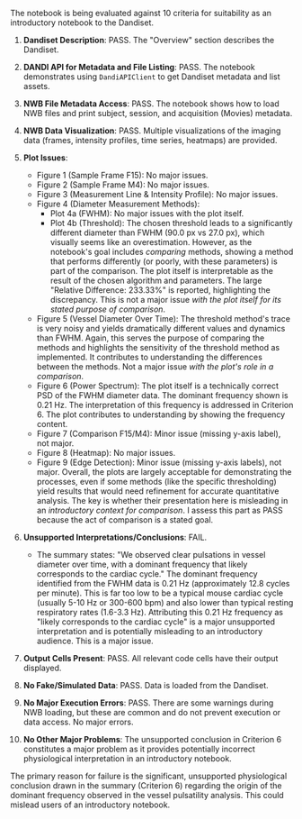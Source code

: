 The notebook is being evaluated against 10 criteria for suitability as an introductory notebook to the Dandiset.

1.  **Dandiset Description**: PASS. The "Overview" section describes the Dandiset.
2.  **DANDI API for Metadata and File Listing**: PASS. The notebook demonstrates using `DandiAPIClient` to get Dandiset metadata and list assets.
3.  **NWB File Metadata Access**: PASS. The notebook shows how to load NWB files and print subject, session, and acquisition (Movies) metadata.
4.  **NWB Data Visualization**: PASS. Multiple visualizations of the imaging data (frames, intensity profiles, time series, heatmaps) are provided.
5.  **Plot Issues**:
    *   Figure 1 (Sample Frame F15): No major issues.
    *   Figure 2 (Sample Frame M4): No major issues.
    *   Figure 3 (Measurement Line &amp; Intensity Profile): No major issues.
    *   Figure 4 (Diameter Measurement Methods):
        *   Plot 4a (FWHM): No major issues with the plot itself.
        *   Plot 4b (Threshold): The chosen threshold leads to a significantly different diameter than FWHM (90.0 px vs 27.0 px), which visually seems like an overestimation. However, as the notebook's goal includes *comparing* methods, showing a method that performs differently (or poorly, with these parameters) is part of the comparison. The plot itself is interpretable as the result of the chosen algorithm and parameters. The large "Relative Difference: 233.33%" is reported, highlighting the discrepancy. This is not a major issue *with the plot itself for its stated purpose of comparison*.
    *   Figure 5 (Vessel Diameter Over Time): The threshold method's trace is very noisy and yields dramatically different values and dynamics than FWHM. Again, this serves the purpose of comparing the methods and highlights the sensitivity of the threshold method as implemented. It contributes to understanding the differences between the methods. Not a major issue *with the plot's role in a comparison*.
    *   Figure 6 (Power Spectrum): The plot itself is a technically correct PSD of the FWHM diameter data. The dominant frequency shown is 0.21 Hz. The interpretation of this frequency is addressed in Criterion 6. The plot contributes to understanding by showing the frequency content.
    *   Figure 7 (Comparison F15/M4): Minor issue (missing y-axis label), not major.
    *   Figure 8 (Heatmap): No major issues.
    *   Figure 9 (Edge Detection): Minor issue (missing y-axis labels), not major.
    Overall, the plots are largely acceptable for demonstrating the processes, even if some methods (like the specific thresholding) yield results that would need refinement for accurate quantitative analysis. The key is whether their presentation here is misleading in an *introductory context for comparison*. I assess this part as PASS because the act of comparison is a stated goal.

6.  **Unsupported Interpretations/Conclusions**: FAIL.
    *   The summary states: "We observed clear pulsations in vessel diameter over time, with a dominant frequency that likely corresponds to the cardiac cycle." The dominant frequency identified from the FWHM data is 0.21 Hz (approximately 12.8 cycles per minute). This is far too low to be a typical mouse cardiac cycle (usually 5-10 Hz or 300-600 bpm) and also lower than typical resting respiratory rates (1.6-3.3 Hz). Attributing this 0.21 Hz frequency as "likely corresponds to the cardiac cycle" is a major unsupported interpretation and is potentially misleading to an introductory audience. This is a major issue.

7.  **Output Cells Present**: PASS. All relevant code cells have their output displayed.
8.  **No Fake/Simulated Data**: PASS. Data is loaded from the Dandiset.
9.  **No Major Execution Errors**: PASS. There are some warnings during NWB loading, but these are common and do not prevent execution or data access. No major errors.
10. **No Other Major Problems**: The unsupported conclusion in Criterion 6 constitutes a major problem as it provides potentially incorrect physiological interpretation in an introductory notebook.

The primary reason for failure is the significant, unsupported physiological conclusion drawn in the summary (Criterion 6) regarding the origin of the dominant frequency observed in the vessel pulsatility analysis. This could mislead users of an introductory notebook.